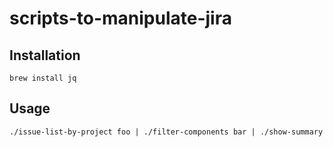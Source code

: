 # scripts-to-manipulate-jira

## Installation

```
brew install jq
```

## Usage

```
./issue-list-by-project foo | ./filter-components bar | ./show-summary
```
